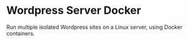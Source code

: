 # Wordpress Server Docker

Run multiple isolated Wordpress sites on a Linux server, using Docker containers.

